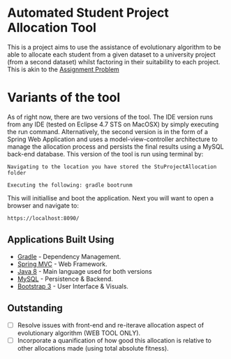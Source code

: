 


# Automated Student Project Allocation Tool

This is a project aims to use the assistance of evolutionary algorithm to be able to allocate each student from a given dataset to a university project (from a second dataset) whilst factoring in their suitability to each project. This is akin to the [Assignment Problem](https://en.wikipedia.org/wiki/Assignment_problem)

# Variants of the tool

As of right now, there are two versions of the tool. The IDE version runs from any IDE (tested on Eclipse 4.7 STS on MacOSX) by simply executing the run command. Alternatively, the second version is in the form of a Spring Web Application and uses a model-view-controller architecture to manage the allocation process and persists the final results using a MySQL back-end database. This version of the tool is run using terminal by:

```
Navigating to the location you have stored the StuProjectAllocation folder
```

```
Executing the following: gradle bootrunm
```
This will initiallise and boot the application. Next you will want to open a browser and navigate to:

```
https://localhost:8090/
```

## Applications Built Using

* [Gradle](https://gradle.org) - Dependency Management.
* [Spring MVC](https://spring.io) - Web Framework.
* [Java 8](https://docs.oracle.com/javase/8/docs/api/) - Main language used for both versions 
* [MySQL](https://www.mysql.com) - Persistence & Backend.
* [Bootstrap 3](http://getbootstrap.com/docs/3.3/) - User Interface & Visuals. 


## Outstanding

- [ ] Resolve issues with front-end and re-iterave allocation aspect of evolutionary algorithm (WEB TOOL ONLY).
- [ ] Incorporate a quanification of how good this allocation is relative to other allocations made (using total absolute fitness).